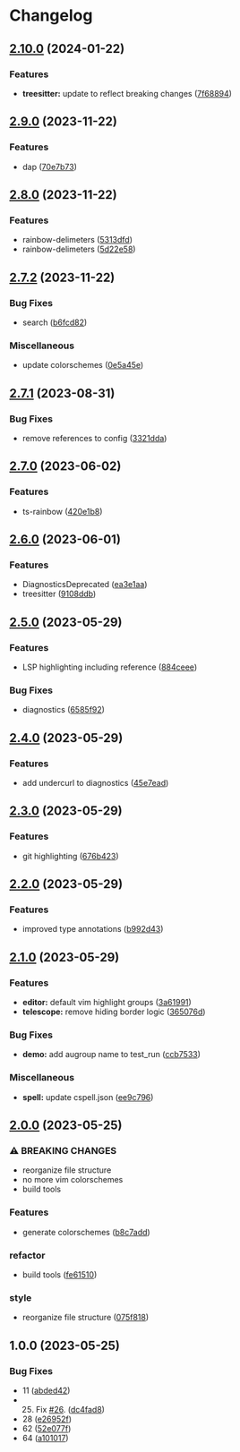 # Changelog

## [2.10.0](https://github.com/snelling-a/base16.nvim/compare/v2.9.0...v2.10.0) (2024-01-22)


### Features

* **treesitter:** update to reflect breaking changes ([7f68894](https://github.com/snelling-a/base16.nvim/commit/7f68894ba5d58b6bf7bd06f7fac1f7d0c57410c8))

## [2.9.0](https://github.com/snelling-a/base16.nvim/compare/v2.8.0...v2.9.0) (2023-11-22)


### Features

* dap ([70e7b73](https://github.com/snelling-a/base16.nvim/commit/70e7b739a9077ba32c0308555fd9bee321ae9740))

## [2.8.0](https://github.com/snelling-a/base16.nvim/compare/v2.7.2...v2.8.0) (2023-11-22)


### Features

* rainbow-delimeters ([5313dfd](https://github.com/snelling-a/base16.nvim/commit/5313dfd8022aa6c336a91ac04a140a14fc15cfcf))
* rainbow-delimeters ([5d22e58](https://github.com/snelling-a/base16.nvim/commit/5d22e585f42e3f7f85b246b64d19df1229214055))

## [2.7.2](https://github.com/snelling-a/base16.nvim/compare/v2.7.1...v2.7.2) (2023-11-22)


### Bug Fixes

* search ([b6fcd82](https://github.com/snelling-a/base16.nvim/commit/b6fcd8223b60c8b646e788b01e95353fc49d6c5f))


### Miscellaneous

* update colorschemes ([0e5a45e](https://github.com/snelling-a/base16.nvim/commit/0e5a45e8ff2c2d8e818a92579fee0990898644f2))

## [2.7.1](https://github.com/snelling-a/base16.nvim/compare/v2.7.0...v2.7.1) (2023-08-31)


### Bug Fixes

* remove references to config ([3321dda](https://github.com/snelling-a/base16.nvim/commit/3321dda9dd74b96e247423db17f6bcebc09f7232))

## [2.7.0](https://github.com/snelling-a/base16.nvim/compare/v2.6.0...v2.7.0) (2023-06-02)


### Features

* ts-rainbow ([420e1b8](https://github.com/snelling-a/base16.nvim/commit/420e1b85a8528cf7a2e4d73afdbcd0a7775b0cc1))

## [2.6.0](https://github.com/snelling-a/base16.nvim/compare/v2.5.0...v2.6.0) (2023-06-01)


### Features

* DiagnosticsDeprecated ([ea3e1aa](https://github.com/snelling-a/base16.nvim/commit/ea3e1aa14c4e9728e05d3b46fcb477b31461ad01))
* treesitter ([9108ddb](https://github.com/snelling-a/base16.nvim/commit/9108ddb8c938f0c6be1849f7079c8ada7ca0d70a))

## [2.5.0](https://github.com/snelling-a/base16.nvim/compare/v2.4.0...v2.5.0) (2023-05-29)


### Features

* LSP highlighting including reference ([884ceee](https://github.com/snelling-a/base16.nvim/commit/884ceeed1056fcca41298141a4d5105f43a55ec8))


### Bug Fixes

* diagnostics ([6585f92](https://github.com/snelling-a/base16.nvim/commit/6585f9282928919b2850b7afc18ad904763989d3))

## [2.4.0](https://github.com/snelling-a/base16.nvim/compare/v2.3.0...v2.4.0) (2023-05-29)


### Features

* add undercurl to diagnostics ([45e7ead](https://github.com/snelling-a/base16.nvim/commit/45e7eadd54b95346c0143d75e2a8a50035588a76))

## [2.3.0](https://github.com/snelling-a/base16.nvim/compare/v2.2.0...v2.3.0) (2023-05-29)


### Features

* git highlighting ([676b423](https://github.com/snelling-a/base16.nvim/commit/676b423deab9b39fd3586842569d142128a714f7))

## [2.2.0](https://github.com/snelling-a/base16.nvim/compare/v2.1.0...v2.2.0) (2023-05-29)


### Features

* improved type annotations ([b992d43](https://github.com/snelling-a/base16.nvim/commit/b992d43b20a27939a87667a72737d37f821b8d45))

## [2.1.0](https://github.com/snelling-a/base16.nvim/compare/v2.0.0...v2.1.0) (2023-05-29)


### Features

* **editor:** default vim highlight groups ([3a61991](https://github.com/snelling-a/base16.nvim/commit/3a61991146900d0beb61adbaa474255401a34941))
* **telescope:** remove hiding border logic ([365076d](https://github.com/snelling-a/base16.nvim/commit/365076da71fd4e0052128511e31c524f73aea107))


### Bug Fixes

* **demo:** add augroup name to test_run ([ccb7533](https://github.com/snelling-a/base16.nvim/commit/ccb75331a75ed701105697d053be5959380a33fc))


### Miscellaneous

* **spell:** update cspell.json ([ee9c796](https://github.com/snelling-a/base16.nvim/commit/ee9c79666bc1b85aa853337e55d32cca506e7563))

## [2.0.0](https://github.com/snelling-a/base16.nvim/compare/v1.0.0...v2.0.0) (2023-05-25)


### ⚠ BREAKING CHANGES

* reorganize file structure
* no more vim colorschemes
* build tools

### Features

* generate colorschemes ([b8c7add](https://github.com/snelling-a/base16.nvim/commit/b8c7adde9f61de308631120883550f2153b71aed))


### refactor

* build tools ([fe61510](https://github.com/snelling-a/base16.nvim/commit/fe615108430a69960656fed23d8b0612d711cf6c))


### style

* reorganize file structure ([075f818](https://github.com/snelling-a/base16.nvim/commit/075f8189c0739d7ec4c81abbb50ef0550eeee165))

## 1.0.0 (2023-05-25)


### Bug Fixes

* 11 ([abded42](https://github.com/snelling-a/base16.nvim/commit/abded42adc98dccdf7d83d0e671d9064c55d7b73))
* 25. Fix [#26](https://github.com/snelling-a/base16.nvim/issues/26). ([dc4fad8](https://github.com/snelling-a/base16.nvim/commit/dc4fad8f5f3d6f4ae3f58a6917fbb89cd84f82b2))
* 28 ([e26952f](https://github.com/snelling-a/base16.nvim/commit/e26952fbb030865c6d44e9875467177d7d0e1db7))
* 62 ([52e077f](https://github.com/snelling-a/base16.nvim/commit/52e077ffadf3c03d2186515091fa9a88a1f950ac))
* 64 ([a101017](https://github.com/snelling-a/base16.nvim/commit/a1010173d1cf2fa719618644c2373611ea379402))
